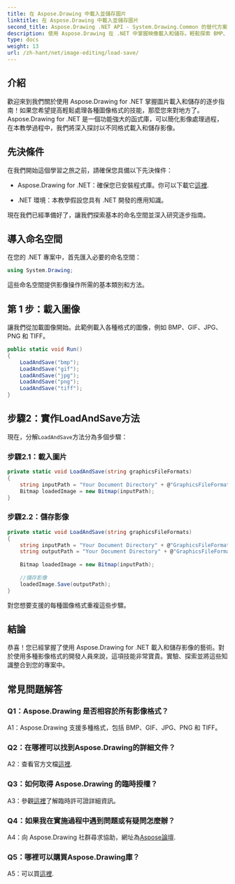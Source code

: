 ```yaml
---
title: 在 Aspose.Drawing 中載入並儲存圖片
linktitle: 在 Aspose.Drawing 中載入並儲存圖片
second_title: Aspose.Drawing .NET API - System.Drawing.Common 的替代方案
description: 使用 Aspose.Drawing 在 .NET 中掌握映像載入和儲存。輕鬆探索 BMP、GIF、JPG、PNG、TIFF 格式。
type: docs
weight: 13
url: /zh-hant/net/image-editing/load-save/
---
```

## 介紹

歡迎來到我們關於使用 Aspose.Drawing for .NET 掌握圖片載入和儲存的逐步指南！如果您希望提高輕鬆處理各種圖像格式的技能，那麼您來對地方了。 Aspose.Drawing for .NET 是一個功能強大的函式庫，可以簡化影像處理過程，在本教學過程中，我們將深入探討以不同格式載入和儲存影像。

## 先決條件

在我們開始這個學習之旅之前，請確保您具備以下先決條件：

-  Aspose.Drawing for .NET：確保您已安裝程式庫。你可以下載它[這裡](https://releases.aspose.com/drawing/net/).

- .NET 環境：本教學假設您具有 .NET 開發的應用知識。

現在我們已經準備好了，讓我們探索基本的命名空間並深入研究逐步指南。

## 導入命名空間

在您的 .NET 專案中，首先匯入必要的命名空間：

```csharp
using System.Drawing;
```

這些命名空間提供影像操作所需的基本類別和方法。

## 第 1 步：載入圖像

讓我們從加載圖像開始。此範例載入各種格式的圖像，例如 BMP、GIF、JPG、PNG 和 TIFF。

```csharp
public static void Run()
{
    LoadAndSave("bmp");
    LoadAndSave("gif");
    LoadAndSave("jpg");
    LoadAndSave("png");
    LoadAndSave("tiff");
}
```

## 步驟2：實作LoadAndSave方法

現在，分解`LoadAndSave`方法分為多個步驟：

### 步驟2.1：載入圖片

```csharp
private static void LoadAndSave(string graphicsFileFormats)
{
    string inputPath = "Your Document Directory" + @"GraphicsFileFormats\image." + graphicsFileFormats;
    Bitmap loadedImage = new Bitmap(inputPath);
}
```

### 步驟2.2：儲存影像

```csharp
private static void LoadAndSave(string graphicsFileFormats)
{
    string inputPath = "Your Document Directory" + @"GraphicsFileFormats\image." + graphicsFileFormats;
    string outputPath = "Your Document Directory" + @"GraphicsFileFormats\image_out." + graphicsFileFormats;
    
    Bitmap loadedImage = new Bitmap(inputPath);
    
    //儲存影像
    loadedImage.Save(outputPath);
}
```

對您想要支援的每種圖像格式重複這些步驟。

## 結論

恭喜！您已經掌握了使用 Aspose.Drawing for .NET 載入和儲存影像的藝術。對於使用多種影像格式的開發人員來說，這項技能非常寶貴。實驗、探索並將這些知識整合到您的專案中。

## 常見問題解答

### Q1：Aspose.Drawing 是否相容於所有影像格式？

A1：Aspose.Drawing 支援多種格式，包括 BMP、GIF、JPG、PNG 和 TIFF。

### Q2：在哪裡可以找到Aspose.Drawing的詳細文件？

A2：查看官方文檔[這裡](https://reference.aspose.com/drawing/net/).

### Q3：如何取得 Aspose.Drawing 的臨時授權？

 A3：參觀[這裡](https://purchase.aspose.com/temporary-license/)了解臨時許可證詳細資訊。

### Q4：如果我在實施過程中遇到問題或有疑問怎麼辦？

 A4：向 Aspose.Drawing 社群尋求協助，網址為[Aspose論壇](https://forum.aspose.com/c/diagram/17).

### Q5：哪裡可以購買Aspose.Drawing庫？

 A5：可以買[這裡](https://purchase.aspose.com/buy).